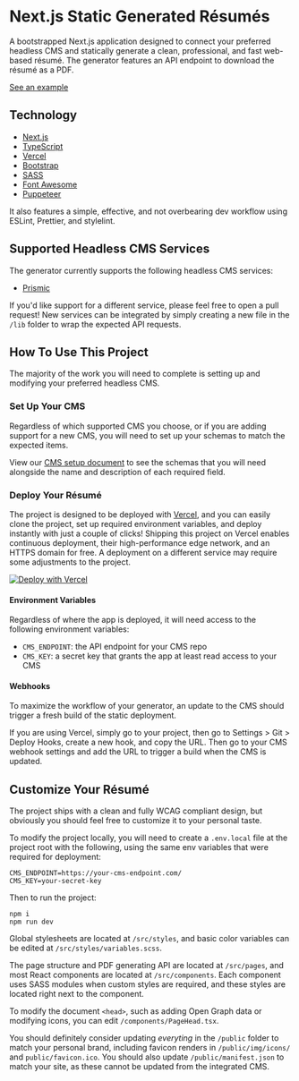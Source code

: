 # Next.js Static Generated Résumés

A bootstrapped Next.js application designed to connect your preferred headless CMS and statically generate a clean, professional, and fast web-based résumé. The generator features an API endpoint to download the résumé as a PDF.

[See an example](https://resume.colinhemphill.com)

## Technology

- [Next.js](https://nextjs.org)
- [TypeScript](https://www.typescriptlang.org/)
- [Vercel](https://vercel.com/)
- [Bootstrap](https://getbootstrap.com/)
- [SASS](https://sass-lang.com/)
- [Font Awesome](https://fontawesome.com/)
- [Puppeteer](https://developers.google.com/web/tools/puppeteer)

It also features a simple, effective, and not overbearing dev workflow using ESLint, Prettier, and stylelint.

## Supported Headless CMS Services

The generator currently supports the following headless CMS services:

- [Prismic](https://prismic.io/)

If you'd like support for a different service, please feel free to open a pull request! New services can be integrated by simply creating a new file in the `/lib` folder to wrap the expected API requests.

## How To Use This Project

The majority of the work you will need to complete is setting up and modifying your preferred headless CMS.

### Set Up Your CMS

Regardless of which supported CMS you choose, or if you are adding support for a new CMS, you will need to set up your schemas to match the expected items.

View our [CMS setup document](README-CMS.md) to see the schemas that you will need alongside the name and description of each required field.

### Deploy Your Résumé

The project is designed to be deployed with [Vercel](https://vercel.com), and you can easily clone the project, set up required environment variables, and deploy instantly with just a couple of clicks! Shipping this project on Vercel enables continuous deployment, their high-performance edge network, and an HTTPS domain for free. A deployment on a different service may require some adjustments to the project.

[![Deploy with Vercel](https://vercel.com/button)](https://vercel.com/new/git/external?repository-url=https%3A%2F%2Fgithub.com%2Fcolinhemphill%2Fnextjs-resume-generator&env=CMS_ENDPOINT,CMS_KEY&envDescription=This%20application%20requires%20the%20API%20endpoint%20for%20your%20CMS%20integration%20as%20well%20as%20the%20access%20key%20for%20that%20CMS.&project-name=nextjs-static-resume-generator&repository-name=nextjs-static-resume-generator&demo-title=Colin%20Hemphill's%20R%C3%A9sum%C3%A9&demo-description=A%20statically%20generated%20r%C3%A9sum%C3%A9%20built%20in%20Next.js%20and%20integrated%20with%20the%20Prismic%20headless%20CMS.&demo-url=https%3A%2F%2Fresume.colinhemphill.com)

#### Environment Variables

Regardless of where the app is deployed, it will need access to the following environment variables:

- `CMS_ENDPOINT`: the API endpoint for your CMS repo
- `CMS_KEY`: a secret key that grants the app at least read access to your CMS

#### Webhooks

To maximize the workflow of your generator, an update to the CMS should trigger a fresh build of the static deployment.

If you are using Vercel, simply go to your project, then go to Settings > Git > Deploy Hooks, create a new hook, and copy the URL. Then go to your CMS webhook settings and add the URL to trigger a build when the CMS is updated.

## Customize Your Résumé

The project ships with a clean and fully WCAG compliant design, but obviously you should feel free to customize it to your personal taste.

To modify the project locally, you will need to create a `.env.local` file at the project root with the following, using the same env variables that were required for deployment:

```
CMS_ENDPOINT=https://your-cms-endpoint.com/
CMS_KEY=your-secret-key
```

Then to run the project:

```shell
npm i
npm run dev
```

Global stylesheets are located at `/src/styles`, and basic color variables can be edited at `/src/styles/variables.scss`.

The page structure and PDF generating API are located at `/src/pages`, and most React components are located at `/src/components`. Each component uses SASS modules when custom styles are required, and these styles are located right next to the component.

To modify the document `<head>`, such as adding Open Graph data or modifying icons, you can edit `/components/PageHead.tsx`.

You should definitely consider updating _everyting_ in the `/public` folder to match your personal brand, including favicon renders in `/public/img/icons/` and `public/favicon.ico`. You should also update `/public/manifest.json` to match your site, as these cannot be updated from the integrated CMS.
